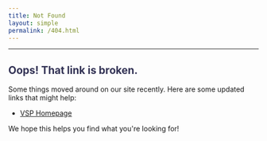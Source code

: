 ```yaml
---
title: Not Found
layout: simple
permalink: /404.html
---
```


---

<h2 style="color: #335;"> Oops! That link is broken. </h2>

Some things moved around on our site recently. Here are some updated links that might help:

- [VSP Homepage](https://www.vsp.tu-berlin.de)

We hope this helps you find what you're looking for!

<br/><br/><br/>
